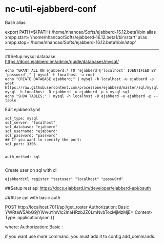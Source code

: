 # nc-util-ejabberd-conf
Bash alias:

export PATH=${PATH}:/home/nhancao/Softs/ejabberd-16.12.beta1/bin
alias xmpp.start='/home/nhancao/Softs/ejabberd-16.12.beta1/bin/start'
alias xmpp.stop='/home/nhancao/Softs/ejabberd-16.12.beta1/bin/stop'

---------------------------------------------------------------
##Setup mysql database:
https://docs.ejabberd.im/admin/guide/databases/mysql/

```
echo "GRANT ALL ON ejabberd.* TO 'ejabberd'@'localhost' IDENTIFIED BY 'password';" | mysql -h localhost -u root
echo "CREATE DATABASE ejabberd;" | mysql -h localhost -u ejabberd -p
wget https://raw.githubusercontent.com/processone/ejabberd/master/sql/mysql.sql
mysql -h localhost -D ejabberd -u ejabberd -p < mysql.sql
echo "SHOW TABLES;" | mysql -h localhost -D ejabberd -u ejabberd -p --table
```

Edit ejabberd.yml
```
sql_type: mysql
sql_server: "localhost"
sql_database: "ejabberd"
sql_username: "ejabberd"
sql_password: "password"
## If you want to specify the port:
sql_port: 3306


auth_method: sql


```

Create user on sql with cli
```
ejabberdctl register "testuser" "localhost" "passw0rd"
```


##Setup rest api
https://docs.ejabberd.im/developer/ejabberd-api/oauth

###Use api with basic auth

POST http://localhost:7011/api/get_roster
Authorization: Basic YWRtaW5AbG9jYWwuYmVlc2lnaHRzb2Z0LmNvbToxMjMzMjE=
Content-Type: application/json
{}

where: 
Authorization: Basic <userJid>:<password>

if you want use more command, you must add it to config 
add_commands: